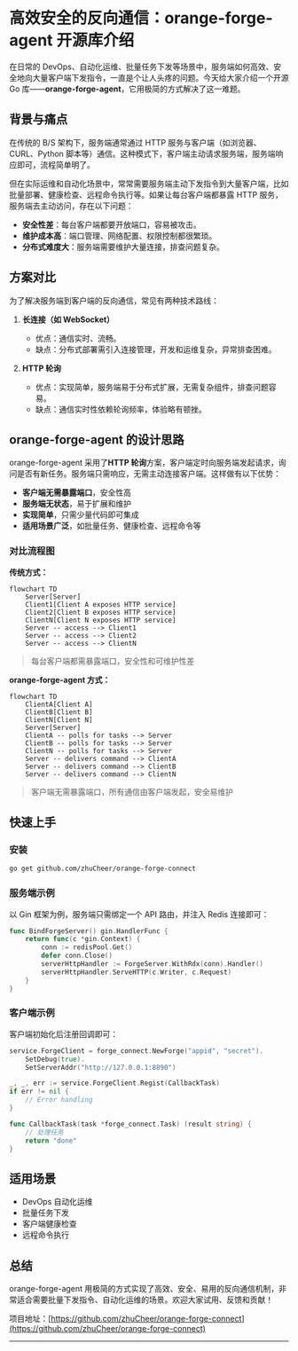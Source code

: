 
# 高效安全的反向通信：orange-forge-agent 开源库介绍

在日常的 DevOps、自动化运维、批量任务下发等场景中，服务端如何高效、安全地向大量客户端下发指令，一直是个让人头疼的问题。今天给大家介绍一个开源 Go 库——**orange-forge-agent**，它用极简的方式解决了这一难题。

## 背景与痛点

在传统的 B/S 架构下，服务端通常通过 HTTP 服务与客户端（如浏览器、CURL、Python 脚本等）通信。这种模式下，客户端主动请求服务端，服务端响应即可，流程简单明了。

但在实际运维和自动化场景中，常常需要服务端主动下发指令到大量客户端，比如批量部署、健康检查、远程命令执行等。如果让每台客户端都暴露 HTTP 服务，服务端去主动访问，存在以下问题：

- **安全性差**：每台客户端都要开放端口，容易被攻击。
- **维护成本高**：端口管理、网络配置、权限控制都很繁琐。
- **分布式难度大**：服务端需要维护大量连接，排查问题复杂。

## 方案对比

为了解决服务端到客户端的反向通信，常见有两种技术路线：

1. **长连接（如 WebSocket）**
   - 优点：通信实时、流畅。
   - 缺点：分布式部署需引入连接管理，开发和运维复杂，异常排查困难。

2. **HTTP 轮询**
   - 优点：实现简单，服务端易于分布式扩展，无需复杂组件，排查问题容易。
   - 缺点：通信实时性依赖轮询频率，体验略有顿挫。

## orange-forge-agent 的设计思路

orange-forge-agent 采用了**HTTP 轮询**方案，客户端定时向服务端发起请求，询问是否有新任务。服务端只需响应，无需主动连接客户端。这样做有以下优势：

- **客户端无需暴露端口**，安全性高
- **服务端无状态**，易于扩展和维护
- **实现简单**，只需少量代码即可集成
- **适用场景广泛**，如批量任务、健康检查、远程命令等

### 对比流程图

**传统方式：**

```mermaid
flowchart TD
    Server[Server]
    Client1[Client A exposes HTTP service]
    Client2[Client B exposes HTTP service]
    ClientN[Client N exposes HTTP service]
    Server -- access --> Client1
    Server -- access --> Client2
    Server -- access --> ClientN
```
> 每台客户端都需暴露端口，安全性和可维护性差

**orange-forge-agent 方式：**

```mermaid
flowchart TD
    ClientA[Client A]
    ClientB[Client B]
    ClientN[Client N]
    Server[Server]
    ClientA -- polls for tasks --> Server
    ClientB -- polls for tasks --> Server
    ClientN -- polls for tasks --> Server
    Server -- delivers command --> ClientA
    Server -- delivers command --> ClientB
    Server -- delivers command --> ClientN
```
> 客户端无需暴露端口，所有通信由客户端发起，安全易维护

## 快速上手

### 安装

```bash
go get github.com/zhuCheer/orange-forge-connect
```

### 服务端示例

以 Gin 框架为例，服务端只需绑定一个 API 路由，并注入 Redis 连接即可：

```go
func BindForgeServer() gin.HandlerFunc {
    return func(c *gin.Context) {
        conn := redisPool.Get()
        defer conn.Close()
        serverHttpHandler := ForgeServer.WithRdx(conn).Handler()
        serverHttpHandler.ServeHTTP(c.Writer, c.Request)
    }
}
```

### 客户端示例

客户端初始化后注册回调即可：

```go
service.ForgeClient = forge_connect.NewForge("appid", "secret").
    SetDebug(true).
    SetServerAddr("http://127.0.0.1:8890")

_, _, err := service.ForgeClient.Regist(CallbackTask)
if err != nil {
    // Error handling
}

func CallbackTask(task *forge_connect.Task) (result string) {
    // 处理任务
    return "done"
}
```

## 适用场景

- DevOps 自动化运维
- 批量任务下发
- 客户端健康检查
- 远程命令执行

## 总结

orange-forge-agent 用极简的方式实现了高效、安全、易用的反向通信机制，非常适合需要批量下发指令、自动化运维的场景。欢迎大家试用、反馈和贡献！

项目地址：[https://github.com/zhuCheer/orange-forge-connect](https://github.com/zhuCheer/orange-forge-connect)

---
